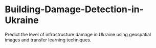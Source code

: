 # Building-Damage-Detection-in-Ukraine
Predict the level of infrastructure damage in Ukraine using geospatial images and transfer learning techniques.
